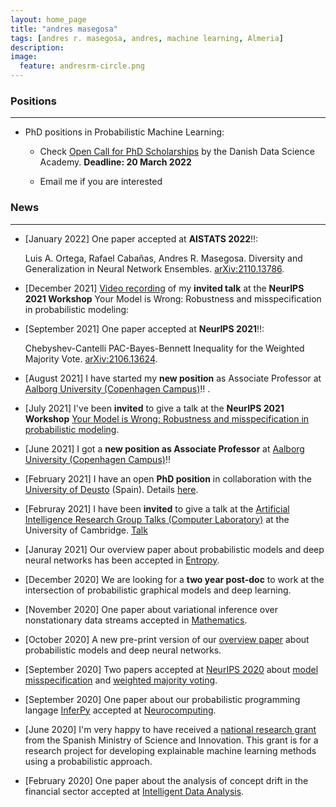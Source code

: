 ```yaml
---
layout: home_page
title: "andres masegosa"
tags: [andres r. masegosa, andres, machine learning, Almeria]
description: 
image:
  feature: andresrm-circle.png
---
```


### Positions
---
- PhD positions in Probabilistic Machine Learning: 

  * Check [Open Call for PhD Scholarships](https://www.google.com/url?q=https%3A%2F%2Fddsa.dk%2Fopen-calls%2Fopen-call-for-phd-scholarships%2F&sa=D&sntz=1&usg=AFQjCNFKttxA1rY9qpQzttco-XU9hkAioQ=) by the Danish Data Science Academy. **Deadline: 20 March 2022**

  * Email me if you are interested


### News
---

- [January 2022] One paper accepted at **AISTATS 2022**!!: 

    Luis A. Ortega, Rafael Cabañas, Andres R. Masegosa. Diversity and Generalization in Neural Network Ensembles. [arXiv:2110.13786](https://arxiv.org/abs/2110.13786).


- [December 2021] [Video recording](https://neurips.cc/Conferences/2021/ScheduleMultitrack?event=21872#wse-detail-29638) of my **invited talk** at the **NeurIPS 2021 Workshop** Your Model is Wrong: 
Robustness and misspecification in probabilistic modeling: 

- [September 2021] One paper accepted at **NeurIPS 2021**!!: 
    
    Chebyshev-Cantelli PAC-Bayes-Bennett Inequality for the Weighted Majority Vote. [arXiv:2106.13624](https://arxiv.org/abs/2106.13624).


- [August 2021] I have started my **new position** as Associate Professor at [Aalborg University (Copenhagen Campus)](https://www.cph.aau.dk/)!! . 

- [July 2021] I've been **invited** to give a talk at the **NeurIPS 2021 Workshop** [Your Model is Wrong: 
Robustness and misspecification in probabilistic modeling](https://sites.google.com/view/robustbayes-neurips21/home). 

- [June 2021] I got a **new position as Associate Professor** at [Aalborg University (Copenhagen Campus)](https://www.cph.aau.dk/)!! 

- [February 2021] I have an open **PhD position** in collaboration with the [University of Deusto](https://www.deusto.es/cs/Satellite/deusto/en/university-deusto?cambioidioma=si) (Spain). Details [here](https://groups.google.com/g/ml-news/c/6owpsqm4GHI?pli=1).

- [Februray 2021] I have been **invited** to give a talk at the [Artificial Intelligence Research Group Talks (Computer Laboratory)](http://talks.cam.ac.uk/talk/index/156022) at the University of Cambridge. [Talk]() 

- [Januray 2021] Our overview paper about probabilistic models and deep neural networks has been accepted in [Entropy](https://www.mdpi.com/1099-4300/23/1/117).

- [December 2020] We are looking for a **two year post-doc** to work at the intersection of probabilistic graphical models and deep learning. 

- [November 2020] One paper about variational inference over nonstationary data streams accepted in [Mathematics](https://www.mdpi.com/2227-7390/8/11/1942).


- [October 2020] A new pre-print version of our [overview paper](https://arxiv.org/abs/1908.03442) about probabilistic models and deep neural networks. 

- [September 2020] Two papers accepted at [NeurIPS 2020](https://neurips.cc/) about [model misspecification](https://papers.nips.cc/paper/2020/hash/3ac48664b7886cf4e4ab4aba7e6b6bc9-Abstract.html)
and [weighted majority voting](https://papers.nips.cc/paper/2020/hash/386854131f58a556343e056f03626e00-Abstract.html).

- [September 2020] One paper about our probabilistic programming langage [InferPy](https://inferpy.readthedocs.io/) accepted at [Neurocomputing](https://www.sciencedirect.com/science/article/pii/S092523122031328X). 

- [June 2020] I'm very happy to have received a [national research grant](https://www.ciencia.gob.es/stfls/MICINN/Ministerio/FICHEROS/PRP_PID_2019.pdf) from the Spanish 
Ministry of Science and Innovation. This grant is for a research project for developing explainable machine learning methods using a probabilistic approach.

- [February 2020] One paper about the analysis of concept drift in the financial sector accepted at [Intelligent Data Analysis](https://content.iospress.com/articles/intelligent-data-analysis/ida194515).
